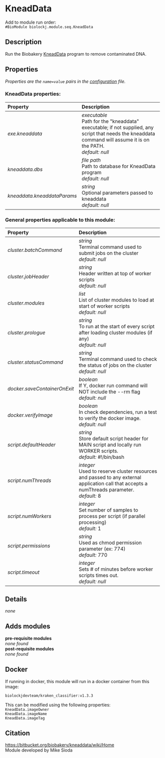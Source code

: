 # KneadData
Add to module run order:                    
`#BioModule biolockj.module.seq.KneadData`

## Description 
Run the Biobakery [KneadData](https://bitbucket.org/biobakery/kneaddata/wiki/Home) program to remove contaminated DNA.

## Properties 
*Properties are the `name=value` pairs in the [configuration](../../../Configuration#properties) file.*                   

### KneadData properties: 
| Property| Description |
| :--- | :--- |
| *exe.kneaddata* | _executable_ <br>Path for the "kneaddata" executable; if not supplied, any script that needs the kneaddata command will assume it is on the PATH.<br>*default:*  *null* |
| *kneaddata.dbs* | _file path_ <br>Path to database for KneadData program<br>*default:*  *null* |
| *kneaddata.kneaddataParams* | _string_ <br>Optional parameters passed to kneaddata<br>*default:*  *null* |

### General properties applicable to this module: 
| Property| Description |
| :--- | :--- |
| *cluster.batchCommand* | _string_ <br>Terminal command used to submit jobs on the cluster<br>*default:*  *null* |
| *cluster.jobHeader* | _string_ <br>Header written at top of worker scripts<br>*default:*  *null* |
| *cluster.modules* | _list_ <br>List of cluster modules to load at start of worker scripts<br>*default:*  *null* |
| *cluster.prologue* | _string_ <br>To run at the start of every script after loading cluster modules (if any)<br>*default:*  *null* |
| *cluster.statusCommand* | _string_ <br>Terminal command used to check the status of jobs on the cluster<br>*default:*  *null* |
| *docker.saveContainerOnExit* | _boolean_ <br>If Y, docker run command will NOT include the --rm flag<br>*default:*  *null* |
| *docker.verifyImage* | _boolean_ <br>In check dependencies, run a test to verify the docker image.<br>*default:*  *null* |
| *script.defaultHeader* | _string_ <br>Store default script header for MAIN script and locally run WORKER scripts.<br>*default:*  #!/bin/bash |
| *script.numThreads* | _integer_ <br>Used to reserve cluster resources and passed to any external application call that accepts a numThreads parameter.<br>*default:*  8 |
| *script.numWorkers* | _integer_ <br>Set number of samples to process per script (if parallel processing)<br>*default:*  1 |
| *script.permissions* | _string_ <br>Used as chmod permission parameter (ex: 774)<br>*default:*  770 |
| *script.timeout* | _integer_ <br>Sets # of minutes before worker scripts times out.<br>*default:*  *null* |

## Details 
*none*

## Adds modules 
**pre-requisite modules**                    
*none found*                   
**post-requisite modules**                    
*none found*                   

## Docker 
If running in docker, this module will run in a docker container from this image:<br>
```
biolockjdevteam/kraken_classifier:v1.3.3
```
This can be modified using the following properties:<br>
`KneadData.imageOwner`<br>
`KneadData.imageName`<br>
`KneadData.imageTag`<br>

## Citation 
https://bitbucket.org/biobakery/kneaddata/wiki/Home                   
Module developed by Mike Sioda

